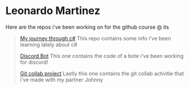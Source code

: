 # Leonardo Martinez
Here are the repos i've been working on for the github course @ its

>[My journey through c#](https://github.com/NexWan/My-journey-through-Cs)
> This repo contains some info i've been learning lately about c#
> 
> [Discord Bot](https://github.com/NexWan/leo-new-bot)
> This one contains the code of a bote i've been working for discord!
> 
> [Git collab project](https://github.com/NexWan/GIt-collab-project) Lastly this one contains
> the git collab activitie that i've made with my partner Johnny